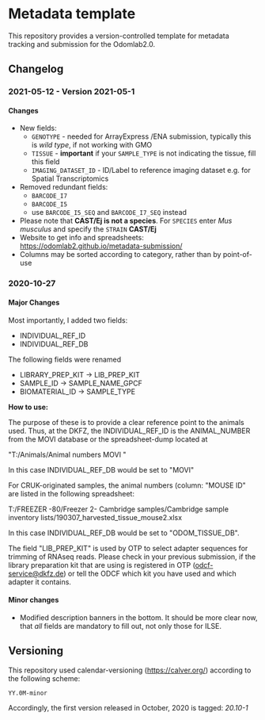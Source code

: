 # Metadata template

This repository provides a version-controlled template for metadata tracking and submission for the Odomlab2.0.

## Changelog

### 2021-05-12 - Version 2021-05-1

#### Changes

  - New fields:
     - `GENOTYPE` - needed for ArrayExpress /ENA submission, typically this is *wild type*, if not working with GMO
     - `TISSUE` - **important** if your `SAMPLE_TYPE` is not indicating the tissue, fill this field
     - `IMAGING_DATASET_ID` - ID/Label to reference imaging dataset e.g. for Spatial Transcriptomics
  - Removed redundant fields:
     - `BARCODE_I7 `
     - `BARCODE_I5`
     - use `BARCODE_I5_SEQ` and `BARCODE_I7_SEQ` instead
  - Please note that **CAST/Ej is not a species**. For `SPECIES` enter *Mus musculus* and specify the `STRAIN` **CAST/Ej**
  - Website to get info and spreadsheets: https://odomlab2.github.io/metadata-submission/
  - Columns may be sorted according to category, rather than by point-of-use 

### 2020-10-27

#### Major Changes
Most importantly, I added two fields:
  - INDIVIDUAL_REF_ID
  - INDIVIDUAL_REF_DB

The following fields were renamed
  - LIBRARY_PREP_KIT -> LIB_PREP_KIT
  - SAMPLE_ID -> SAMPLE_NAME_GPCF
  - BIOMATERIAL_ID -> SAMPLE_TYPE


**How to use:**

The purpose of these is to provide a clear reference point to the
animals used. Thus, at the DKFZ, the INDIVIDUAL_REF_ID is the
ANIMAL_NUMBER from the MOVI database or the spreadsheet-dump located at

"T:/Animals/Animal numbers MOVI "

In this case INDIVIDUAL_REF_DB would be set to "MOVI"

For CRUK-originated samples, the animal numbers (column: "MOUSE ID" are
listed in the following spreadsheet:

T:/FREEZER -80/Freezer 2- Cambridge samples/Cambridge sample inventory
lists/190307_harvested_tissue_mouse2.xlsx

In this case INDIVIDUAL_REF_DB would be set to "ODOM_TISSUE_DB".


The field "LIB_PREP_KIT" is used by OTP to select adapter sequences for trimming of RNAseq reads.
Please check in your previous submission, if the library preparation kit that are using is registered in OTP (odcf-service@dkfz.de) or tell the ODCF
which kit you have used and which adapter it contains.

#### Minor changes
 -  Modified description banners in the bottom. It should be more clear now, that *all* fields are mandatory to fill
out, not only those for ILSE.


## Versioning

This repository used calendar-versioning (https://calver.org/) according to the following scheme:

`YY.0M-minor`

Accordingly, the first version released in October, 2020 is tagged: *20.10-1*
